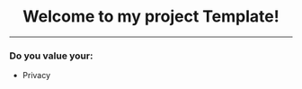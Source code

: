 <h1 align="center">Welcome to my project Template!</h1>

---

<h3>Do you value your:</h3>

- Privacy

